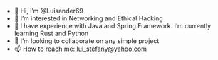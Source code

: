 - 👋 Hi, I’m @Luisander69
- 👀 I’m interested in Networking and Ethical Hacking
- 🌱 I have experience with Java and Spring Framework. I’m currently learning Rust and Python
- 💞️ I’m looking to collaborate on any simple project
- 📫 How to reach me: lui_stefany@yahoo.com

<!---
Luisander69/Luisander69 is a ✨ special ✨ repository because its `README.md` (this file) appears on your GitHub profile.
You can click the Preview link to take a look at your changes.
--->
